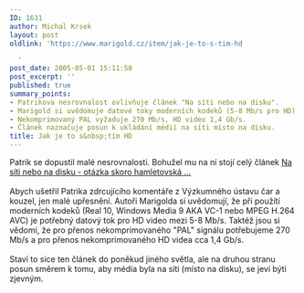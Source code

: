 ```yaml
---
ID: 1631
author: Michal Krsek
layout: post
oldlink: 'https://www.marigold.cz/item/jak-je-to-s-tim-hd

  '
post_date: 2005-05-01 15:11:50
post_excerpt: ''
published: true
summary_points:
- Patrikova nesrovnalost ovlivňuje článek "Na síti nebo na disku".
- Marigold si uvědomuje datové toky moderních kodeků (5-8 Mb/s pro HD).
- Nekomprimovaný PAL vyžaduje 270 Mb/s, HD video 1,4 Gb/s.
- Článek naznačuje posun k ukládání médií na síti místo na disku.
title: Jak je to s&nbsp;tím HD
---
```


<p>Patrik se dopustil malé nesrovnalosti. Bohužel mu na ní stojí celý článek <a href="../item/na-siti-nebo-na-disku-otazka-skoro-hamletovska" >Na síti nebo na disku - otázka skoro hamletovská ...</a><br />
<br />
Abych ušetřil Patrika zdrcujícího komentáře z Výzkumného ústavu čar a
kouzel, jen malé upřesnění. Autoři Marigolda si uvědomují, že při
použítí moderních kodeků (Real 10, Windows Media 9 AKA VC-1 nebo MPEG
H.264 AVC) je potřebný datový tok pro HD video mezi 5-8 Mb/s. Taktéž
jsou si vědomi, že pro přenos nekomprimovaného "PAL" signálu
potřebujeme 270 Mb/s a pro přenos nekomprimovaného HD videa cca 1,4
Gb/s.<br />
<br />
Staví to sice ten článek do poněkud jiného světla, ale na druhou stranu
posun směrem k tomu, aby média byla na síti (místo na disku), se jeví
býti zjevným.<br />
<br />
</p>